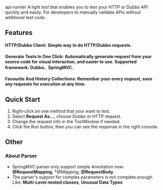 api-runner
A light tool that enables you to test your HTTP or Dubbo API quickly and easily. For developers to manually validate APIs without additional test code.

## Features
#### HTTP/Dubbo Client: Simple way to do HTTP/Dubbo requests.
#### Generate Tests In One Click: Automatically generate request from your source code for visual interaction, and easier to use. Supported framework: Dubbo、SpringMVC.
#### Favourite And History Collections: Remember your every reqeust, save any requests for execution at any time.

## Quick Start
1. Right-click on one method that your want to test.
2. Select <b>Request As...</b>, choose Dubbo or HTTP request.
3. Change the request info in the ToolWindow if needed.
4. Click the Run button, then you can see the response in the right console.

## Other
### About Parser
- SpringMVC parser only support simple Annotation now: **@RequestMapping**, **@*Mapping**, **@RequestBody**.
- The parser's support for complex parameters is not complete enough. Like: **Multi-Level nested classes**, **Unusual Data Types**
